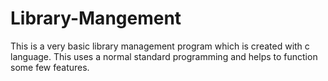 # Library-Mangement
This is a very basic library management program which is created with c language. This uses a normal standard programming and helps to function some few features.
